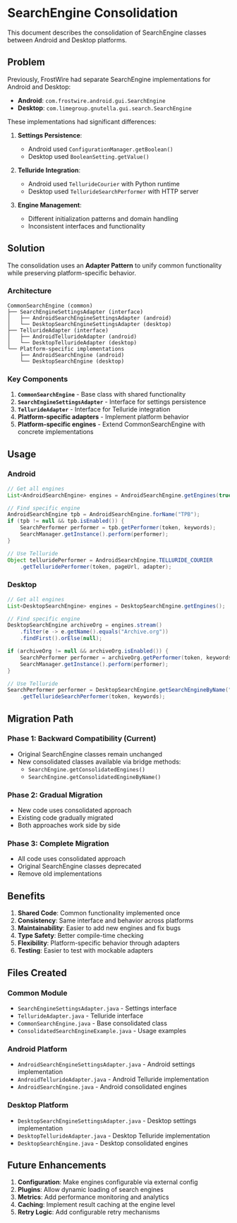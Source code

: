 # SearchEngine Consolidation

This document describes the consolidation of SearchEngine classes between Android and Desktop platforms.

## Problem

Previously, FrostWire had separate SearchEngine implementations for Android and Desktop:

- **Android**: `com.frostwire.android.gui.SearchEngine`
- **Desktop**: `com.limegroup.gnutella.gui.search.SearchEngine`

These implementations had significant differences:

1. **Settings Persistence**: 
   - Android used `ConfigurationManager.getBoolean()`
   - Desktop used `BooleanSetting.getValue()`

2. **Telluride Integration**:
   - Android used `TellurideCourier` with Python runtime
   - Desktop used `TellurideSearchPerformer` with HTTP server

3. **Engine Management**:
   - Different initialization patterns and domain handling
   - Inconsistent interfaces and functionality

## Solution

The consolidation uses an **Adapter Pattern** to unify common functionality while preserving platform-specific behavior.

### Architecture

```
CommonSearchEngine (common)
├── SearchEngineSettingsAdapter (interface)
│   ├── AndroidSearchEngineSettingsAdapter (android)
│   └── DesktopSearchEngineSettingsAdapter (desktop)
├── TellurideAdapter (interface)
│   ├── AndroidTellurideAdapter (android)
│   └── DesktopTellurideAdapter (desktop)
└── Platform-specific implementations
    ├── AndroidSearchEngine (android)
    └── DesktopSearchEngine (desktop)
```

### Key Components

1. **`CommonSearchEngine`** - Base class with shared functionality
2. **`SearchEngineSettingsAdapter`** - Interface for settings persistence
3. **`TellurideAdapter`** - Interface for Telluride integration
4. **Platform-specific adapters** - Implement platform behavior
5. **Platform-specific engines** - Extend CommonSearchEngine with concrete implementations

## Usage

### Android

```java
// Get all engines
List<AndroidSearchEngine> engines = AndroidSearchEngine.getEngines(true);

// Find specific engine
AndroidSearchEngine tpb = AndroidSearchEngine.forName("TPB");
if (tpb != null && tpb.isEnabled()) {
    SearchPerformer performer = tpb.getPerformer(token, keywords);
    SearchManager.getInstance().perform(performer);
}

// Use Telluride
Object telluridePerformer = AndroidSearchEngine.TELLURIDE_COURIER
    .getTelluridePerformer(token, pageUrl, adapter);
```

### Desktop

```java
// Get all engines
List<DesktopSearchEngine> engines = DesktopSearchEngine.getEngines();

// Find specific engine
DesktopSearchEngine archiveOrg = engines.stream()
    .filter(e -> e.getName().equals("Archive.org"))
    .findFirst().orElse(null);

if (archiveOrg != null && archiveOrg.isEnabled()) {
    SearchPerformer performer = archiveOrg.getPerformer(token, keywords);
    SearchManager.getInstance().perform(performer);
}

// Use Telluride
SearchPerformer performer = DesktopSearchEngine.getSearchEngineByName("Cloud:")
    .getTellurideSearchPerformer(token, keywords);
```

## Migration Path

### Phase 1: Backward Compatibility (Current)
- Original SearchEngine classes remain unchanged
- New consolidated classes available via bridge methods:
  - `SearchEngine.getConsolidatedEngines()`
  - `SearchEngine.getConsolidatedEngineByName()`

### Phase 2: Gradual Migration
- New code uses consolidated approach
- Existing code gradually migrated
- Both approaches work side by side

### Phase 3: Complete Migration
- All code uses consolidated approach
- Original SearchEngine classes deprecated
- Remove old implementations

## Benefits

1. **Shared Code**: Common functionality implemented once
2. **Consistency**: Same interface and behavior across platforms
3. **Maintainability**: Easier to add new engines and fix bugs
4. **Type Safety**: Better compile-time checking
5. **Flexibility**: Platform-specific behavior through adapters
6. **Testing**: Easier to test with mockable adapters

## Files Created

### Common Module
- `SearchEngineSettingsAdapter.java` - Settings interface
- `TellurideAdapter.java` - Telluride interface  
- `CommonSearchEngine.java` - Base consolidated class
- `ConsolidatedSearchEngineExample.java` - Usage examples

### Android Platform
- `AndroidSearchEngineSettingsAdapter.java` - Android settings implementation
- `AndroidTellurideAdapter.java` - Android Telluride implementation
- `AndroidSearchEngine.java` - Android consolidated engines

### Desktop Platform
- `DesktopSearchEngineSettingsAdapter.java` - Desktop settings implementation
- `DesktopTellurideAdapter.java` - Desktop Telluride implementation
- `DesktopSearchEngine.java` - Desktop consolidated engines

## Future Enhancements

1. **Configuration**: Make engines configurable via external config
2. **Plugins**: Allow dynamic loading of search engines
3. **Metrics**: Add performance monitoring and analytics
4. **Caching**: Implement result caching at the engine level
5. **Retry Logic**: Add configurable retry mechanisms